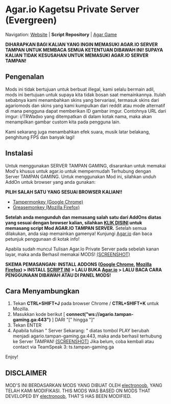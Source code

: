 Agar.io Kagetsu Private Server (Evergreen)
========================================================================

Navigation: [Website][4] | **Script Repository** | [Agar Game][5]

**DIHARAPKAN BAGI KALIAN YANG INGIN MEMASUKI AGAR.IO SERVER TAMPAN UNTUK MEMBACA SEMUA KETENTUAN DIBAWAH INI!
SUPAYA KALIAN TIDAK KESUSAHAN UNTUK MEMASUKI AGAR.IO SERVER TAMPAN!**


Pengenalan
------------------------------------------------------------------------

Mods ini tidak bertujuan untuk berbuat illegal, kami selalu bermain adil, mods ini bertujuan untuk supaya kita tidak bosan saat memainkannya. Itulah sebabnya kami menambahkan skins yang bervariasi, termasuk skins dari agariomods dan skins yang kami kumpulkan dari reddit atau mode alternatif di mana pengguna dapat memberikan ID gambar imgur. Contohnya URL dari imgur:  i/TRWadxo yang ditempatkan di dalam kotak nama, maka akan menampilkan gambar custom kita pada pengguna lain.

Kami sekarang juga menambahkan efek suara, musik latar belakang, penghitung FPS dan banyak lagi!


[1]: https://chrome.google.com/webstore/detail/tampermonkey/dhdgffkkebhmkfjojejmpbldmpobfkfo?utm_source=chrome-ntp-icon
[2]: https://addons.mozilla.org/en-Us/firefox/addon/greasemonkey/
[3]: http://66.23.230.114/tampan.user.js
[4]: http://agariomods.com/
[5]: http://agar.io
[6]: https://github.com/electronoob/agarmods/blob/master/LICENSE
[8]: https://github.com/electronoob
[9]: http://prntscr.com/7knv2d/direct
[10]: http://prntscr.com/7knv96/direct


Instalasi
------------------------------------------------------------------------
Untuk menggunakan SERVER TAMPAN GAMING, disarankan untuk memakai Mod's khusus untuk agar.io untuk mempermudah Terhubung dengan Server TAMPAN GAMING. Untuk menggunakan Mod ini, silahkan unduh AddOn untuk browser yang anda gunakan:

**PILIH SALAH SATU YANG SESUAI BROWSER KALIAN!!**
- [Tampermonkey (Google Chrome)][1]
- [Greasemonkey (Mozilla Firefox)][2]

**Setelah anda mengunduh dan memasang salah satu dari AddOns diatas yang sesuai dengan browser kalian, silahkan [KLIK DISINI][3] untuk memasang script Mod AGAR.IO TAMPAN SERVER.**
Setelah semua dilakukan, anda siap memainkan gamenya! Kunjungi [Agar.io][5] dan baca petunjuk penggunaan di kotak info!

Apabila sudah muncul Tulisan Agar.Io Private Server pada sebelah kanan layar, maka anda Berhasil memakai MODS! [(SCREENSHOT)][10]

**SKEMA PEMASANGAN: INSTALL ADDONS ([Google Chrome][1], [Mozilla Firefox][2]) > INSTALL [SCRIPT INI][3] > LALU BUKA [Agar.io][5] > LALU BACA CARA PENGGUNAAN DIBAWAH ATAU DI PANEL MODS!**

Cara Menyambungkan
------------------------------------------------------------------------
1. Tekan **CTRL+SHIFT+J** pada browser Chrome / **CTRL+SHIFT+K** untuk Mozilla.
2. Masukkan kode berikut [ **connect("ws://agario.tampan-gaming.ga:443")** ] DARI "[" hingga "]"
4. Tekan ENTER
5. Apabila tulisan " Server Sekarang: " diatas tombol PLAY berubah menjadi agario.tampan-gaming.ga:443, maka anda berhasil terhubung ke Server TAMPAN! [(SCREENSHOT)][9]
Jika belum, coba kembali atau contact via TeamSpeak 3: ts.tampan-gaming.ga

Enjoy!

DISCLAIMER
------------------------------------------------------------------------
MOD'S INI BERDASARKAN MODS YANG DIBUAT OLEH [electronoob][8], YANG TELAH KAMI MODIFIKASI.
THIS MODS WAS BASED ON MODS THAT DEVELOPED BY [electronoob][8], THAT'S HAS BEEN MODIFIED.
